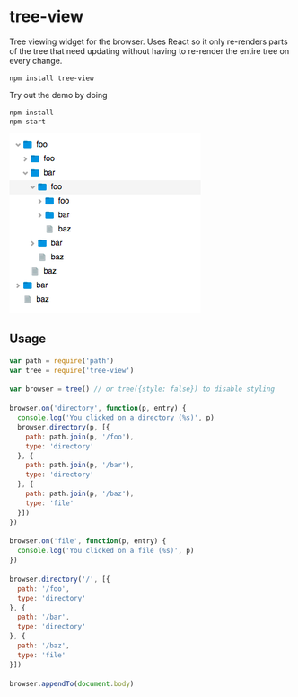 # tree-view

Tree viewing widget for the browser. Uses React so it only re-renders parts of the tree that need updating without having to re-render the entire tree on every change.

```
npm install tree-view
```

Try out the demo by doing

```
npm install
npm start
```

![screenshot](screenshot.png)

## Usage

``` js
var path = require('path')
var tree = require('tree-view')

var browser = tree() // or tree({style: false}) to disable styling

browser.on('directory', function(p, entry) {
  console.log('You clicked on a directory (%s)', p)
  browser.directory(p, [{
    path: path.join(p, '/foo'),
    type: 'directory'
  }, {
    path: path.join(p, '/bar'),
    type: 'directory'
  }, {
    path: path.join(p, '/baz'),
    type: 'file'
  }])
})

browser.on('file', function(p, entry) {
  console.log('You clicked on a file (%s)', p)
})

browser.directory('/', [{
  path: '/foo',
  type: 'directory'
}, {
  path: '/bar',
  type: 'directory'
}, {
  path: '/baz',
  type: 'file'
}])

browser.appendTo(document.body)
```
